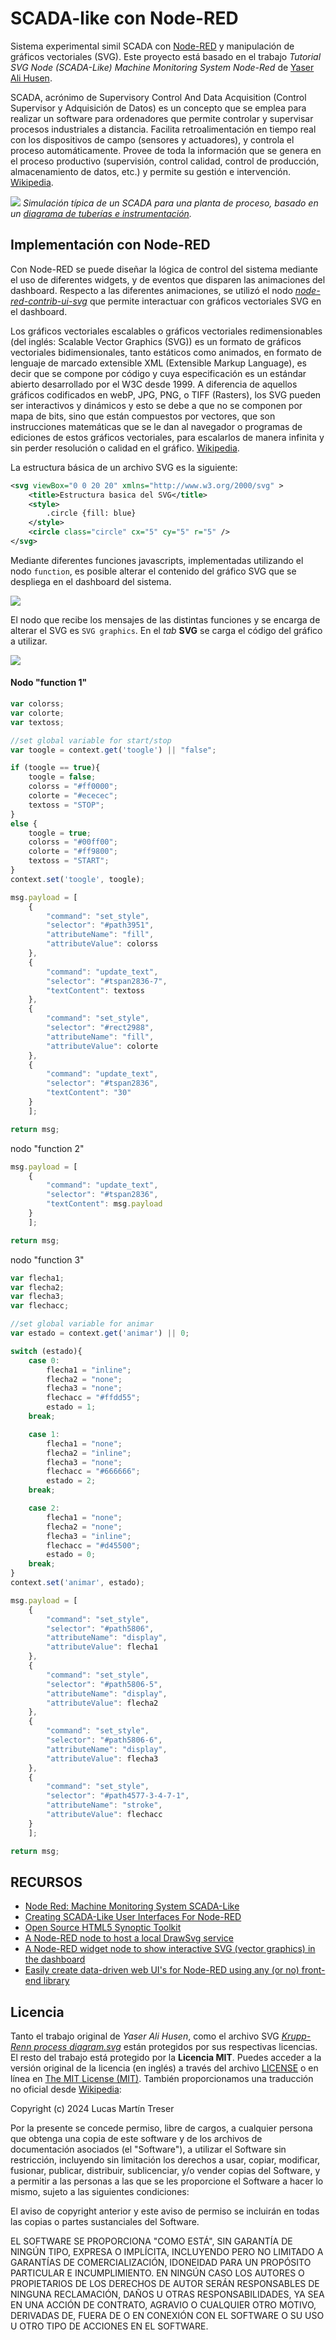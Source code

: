 # SCADA-like con Node-RED

Sistema experimental simil SCADA con [Node-RED](https://nodered.org/) y manipulación de gráficos vectoriales (SVG). Este proyecto está basado en el trabajo *Tutorial SVG Node (SCADA-Like) Machine Monitoring System Node-Red* de [Yaser Ali Husen](https://www.lean-tool.com).

SCADA, acrónimo de Supervisory Control And Data Acquisition (Control Supervisor y Adquisición de Datos) es un concepto que se emplea para realizar un software para ordenadores que permite controlar y supervisar procesos industriales a distancia. Facilita retroalimentación en tiempo real con los dispositivos de campo (sensores y actuadores), y controla el proceso automáticamente. Provee de toda la información que se genera en el proceso productivo (supervisión, control calidad, control de producción, almacenamiento de datos, etc.) y permite su gestión e intervención. [Wikipedia](https://es.wikipedia.org/wiki/SCADA).

![](./docs/Scada_std_anim_no_lang.gif)
*Simulación típica de un SCADA para una planta de proceso, basado en un [diagrama de tuberías e instrumentación](https://es.wikipedia.org/wiki/Diagrama_de_tuber%C3%ADas_e_instrumentaci%C3%B3n).*

## Implementación con Node-RED

Con Node-RED se puede diseñar la lógica de control del sistema mediante el uso de diferentes widgets, y de eventos que disparen las animaciones del dashboard. Respecto a las diferentes animaciones, se utilizó el nodo [*node-red-contrib-ui-svg*](https://flows.nodered.org/node/node-red-contrib-ui-svg) que permite interactuar con gráficos vectoriales SVG en el dashboard.

Los gráficos vectoriales escalables o gráficos vectoriales redimensionables (del inglés: Scalable Vector Graphics (SVG)) es un formato de gráficos vectoriales bidimensionales, tanto estáticos como animados, en formato de lenguaje de marcado extensible XML (Extensible Markup Language), es decir que se compone por código y cuya especificación es un estándar abierto desarrollado por el W3C desde 1999. A diferencia de aquellos gráficos codificados en webP, JPG, PNG, o TIFF (Rasters), los SVG pueden ser interactivos y dinámicos y esto se debe a que no se componen por mapa de bits, sino que están compuestos por vectores, que son instrucciones matemáticas que se le dan al navegador o programas de ediciones de estos gráficos vectoriales, para escalarlos de manera infinita y sin perder resolución o calidad en el gráfico. [Wikipedia](https://es.m.wikipedia.org/wiki/Gr%C3%A1ficos_vectoriales_escalables).

La estructura básica de un archivo SVG es la siguiente:

```xml
<svg viewBox="0 0 20 20" xmlns="http://www.w3.org/2000/svg" >
    <title>Estructura basica del SVG</title>
    <style>
        .circle {fill: blue}
    </style>
    <circle class="circle" cx="5" cy="5" r="5" />
</svg>
```

Mediante diferentes funciones javascripts, implementadas utilizando el nodo `function`, es posible alterar el contenido del gráfico SVG que se despliega en el dashboard del sistema. 

![](./docs/screenshot_editor.png)

El nodo que recibe los mensajes de las distintas funciones y se encarga de alterar el SVG es `SVG graphics`. En el *tab* **SVG** se carga el código del gráfico a utilizar. 

![](./docs/svg_graphics.png)

#### Nodo "function 1"

```javascript
var colorss;
var colorte;
var textoss;

//set global variable for start/stop
var toogle = context.get('toogle') || "false";

if (toogle == true){
    toogle = false;
    colorss = "#ff0000";
    colorte = "#ececec";
    textoss = "STOP";
}
else {
    toogle = true;
    colorss = "#00ff00";
    colorte = "#ff9800";
    textoss = "START";
}
context.set('toogle', toogle);

msg.payload = [
    {
        "command": "set_style",
        "selector": "#path3951",
        "attributeName": "fill",
        "attributeValue": colorss
    },
    {
        "command": "update_text",
        "selector": "#tspan2836-7",
        "textContent": textoss
    },
    {
        "command": "set_style",
        "selector": "#rect2988",
        "attributeName": "fill",
        "attributeValue": colorte
    },
    {
        "command": "update_text",
        "selector": "#tspan2836",
        "textContent": "30"
    }
    ];

return msg;
```

nodo "function 2"

```javascript
msg.payload = [
    {
        "command": "update_text",
        "selector": "#tspan2836",
        "textContent": msg.payload
    }
    ];

return msg;
```

nodo "function 3"

```javascript
var flecha1;
var flecha2;
var flecha3;
var flechacc;

//set global variable for animar
var estado = context.get('animar') || 0;

switch (estado){
    case 0:
        flecha1 = "inline";
        flecha2 = "none";
        flecha3 = "none";
        flechacc = "#ffdd55";
        estado = 1;
    break;

    case 1:
        flecha1 = "none";
        flecha2 = "inline";
        flecha3 = "none";
        flechacc = "#666666";
        estado = 2;
    break;

    case 2:
        flecha1 = "none";
        flecha2 = "none";
        flecha3 = "inline";
        flechacc = "#d45500";
        estado = 0;
    break;
}
context.set('animar', estado);

msg.payload = [
    {
        "command": "set_style",
        "selector": "#path5806",
        "attributeName": "display",
        "attributeValue": flecha1
    },
    {
        "command": "set_style",
        "selector": "#path5806-5",
        "attributeName": "display",
        "attributeValue": flecha2
    },
    {
        "command": "set_style",
        "selector": "#path5806-6",
        "attributeName": "display",
        "attributeValue": flecha3
    },
    {
        "command": "set_style",
        "selector": "#path4577-3-4-7-1",
        "attributeName": "stroke",
        "attributeValue": flechacc
    }
    ];

return msg;
```

## RECURSOS

- [Node Red: Machine Monitoring System SCADA-Like](https://www.youtube.com/watch?v=8d3fbDEnuFo)
- [Creating SCADA-Like User Interfaces For Node-RED](https://ricolsen1supervc.wordpress.com/2019/09/29/creating-scada-like-user-interfaces-for-node-red/)
- [Open Source HTML5 Synoptic Toolkit](https://scadavis.io)
- [A Node-RED node to host a local DrawSvg service](https://flows.nodered.org/node/node-red-contrib-drawsvg)
- [A Node-RED widget node to show interactive SVG (vector graphics) in the dashboard](https://flows.nodered.org/node/node-red-contrib-ui-svg)
- [Easily create data-driven web UI's for Node-RED using any (or no) front-end library](https://flows.nodered.org/node/node-red-contrib-uibuilder)

## Licencia

Tanto el trabajo original de *Yaser Ali Husen*, como el archivo SVG [*Krupp-Renn process diagram.svg*](https://commons.wikimedia.org/wiki/File:Krupp-Renn_Process_diagram.svg) están protegidos por sus respectivas licencias. El resto del trabajo está protegido por la **Licencia MIT**. Puedes acceder a la versión original de la licencia (en inglés) a través del archivo [LICENSE](./LICENSE) o en línea en [The MIT License (MIT)](https://mit-license.org/). También proporcionamos una traducción no oficial desde [Wikipedia](https://es.m.wikipedia.org/wiki/Licencia_MIT#La_licencia):

Copyright (c) 2024 Lucas Martín Treser

Por la presente se concede permiso, libre de cargos, a cualquier persona que obtenga una copia de este software y de los archivos de documentación asociados (el "Software"), a utilizar el Software sin restricción, incluyendo sin limitación los derechos a usar, copiar, modificar, fusionar, publicar, distribuir, sublicenciar, y/o vender copias del Software, y a permitir a las personas a las que se les proporcione el Software a hacer lo mismo, sujeto a las siguientes condiciones:

El aviso de copyright anterior y este aviso de permiso se incluirán en todas las copias o partes sustanciales del Software.

EL SOFTWARE SE PROPORCIONA "COMO ESTÁ", SIN GARANTÍA DE NINGÚN TIPO, EXPRESA O IMPLÍCITA, INCLUYENDO PERO NO LIMITADO A GARANTÍAS DE COMERCIALIZACIÓN, IDONEIDAD PARA UN PROPÓSITO PARTICULAR E INCUMPLIMIENTO. EN NINGÚN CASO LOS AUTORES O PROPIETARIOS DE LOS DERECHOS DE AUTOR SERÁN RESPONSABLES DE NINGUNA RECLAMACIÓN, DAÑOS U OTRAS RESPONSABILIDADES, YA SEA EN UNA ACCIÓN DE CONTRATO, AGRAVIO O CUALQUIER OTRO MOTIVO, DERIVADAS DE, FUERA DE O EN CONEXIÓN CON EL SOFTWARE O SU USO U OTRO TIPO DE ACCIONES EN EL SOFTWARE.